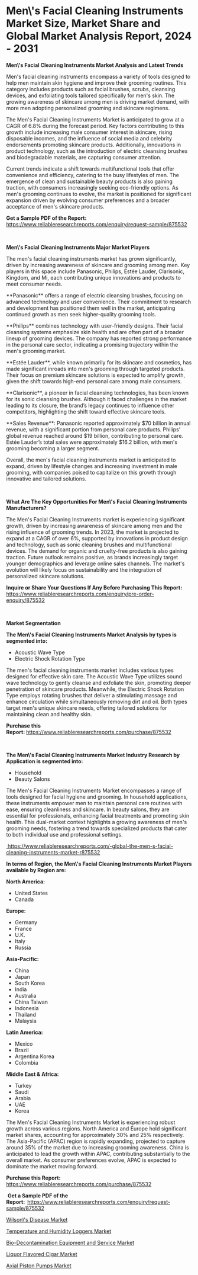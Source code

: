 <p><h1>Men\'s Facial Cleaning Instruments Market Size, Market Share and Global Market Analysis Report, 2024 - 2031</h1></p><p><strong>Men\'s Facial Cleaning Instruments Market Analysis and Latest Trends</strong></p>
<p><p>Men's facial cleaning instruments encompass a variety of tools designed to help men maintain skin hygiene and improve their grooming routines. This category includes products such as facial brushes, scrubs, cleansing devices, and exfoliating tools tailored specifically for men's skin. The growing awareness of skincare among men is driving market demand, with more men adopting personalized grooming and skincare regimens. </p><p>The Men's Facial Cleaning Instruments Market is anticipated to grow at a CAGR of 6.8% during the forecast period. Key factors contributing to this growth include increasing male consumer interest in skincare, rising disposable incomes, and the influence of social media and celebrity endorsements promoting skincare products. Additionally, innovations in product technology, such as the introduction of electric cleansing brushes and biodegradable materials, are capturing consumer attention.</p><p>Current trends indicate a shift towards multifunctional tools that offer convenience and efficiency, catering to the busy lifestyles of men. The emergence of clean and sustainable beauty products is also gaining traction, with consumers increasingly seeking eco-friendly options. As men's grooming continues to evolve, the market is positioned for significant expansion driven by evolving consumer preferences and a broader acceptance of men's skincare products.</p></p>
<p><strong>Get a Sample PDF of the Report:&nbsp;</strong> <a href="https://www.reliableresearchreports.com/enquiry/request-sample/875532?utm_campaign=31&utm_medium=2&utm_source=Github&utm_content=ia&utm_term=02102024&utm_id=mens-facial-cleaning-instruments">https://www.reliableresearchreports.com/enquiry/request-sample/875532</a></p>
<p>&nbsp;</p>
<p><strong>Men\'s Facial Cleaning Instruments Major Market Players</strong></p>
<p><p>The men's facial cleaning instruments market has grown significantly, driven by increasing awareness of skincare and grooming among men. Key players in this space include Panasonic, Philips, Estée Lauder, Clarisonic, Kingdom, and Mi, each contributing unique innovations and products to meet consumer needs.</p><p>**Panasonic** offers a range of electric cleansing brushes, focusing on advanced technology and user convenience. Their commitment to research and development has positioned them well in the market, anticipating continued growth as men seek higher-quality grooming tools.</p><p>**Philips** combines technology with user-friendly designs. Their facial cleansing systems emphasize skin health and are often part of a broader lineup of grooming devices. The company has reported strong performance in the personal care sector, indicating a promising trajectory within the men's grooming market.</p><p>**Estée Lauder**, while known primarily for its skincare and cosmetics, has made significant inroads into men's grooming through targeted products. Their focus on premium skincare solutions is expected to amplify growth, given the shift towards high-end personal care among male consumers.</p><p>**Clarisonic**, a pioneer in facial cleansing technologies, has been known for its sonic cleansing brushes. Although it faced challenges in the market leading to its closure, the brand’s legacy continues to influence other competitors, highlighting the shift toward effective skincare tools.</p><p>**Sales Revenue**: Panasonic reported approximately $70 billion in annual revenue, with a significant portion from personal care products. Philips' global revenue reached around $19 billion, contributing to personal care. Estée Lauder’s total sales were approximately $16.2 billion, with men's grooming becoming a larger segment.</p><p>Overall, the men's facial cleaning instruments market is anticipated to expand, driven by lifestyle changes and increasing investment in male grooming, with companies poised to capitalize on this growth through innovative and tailored solutions.</p></p>
<p>&nbsp;</p>
<p><strong>What Are The Key Opportunities For Men\'s Facial Cleaning Instruments Manufacturers?</strong></p>
<p><p>The Men's Facial Cleaning Instruments market is experiencing significant growth, driven by increasing awareness of skincare among men and the rising influence of grooming trends. In 2023, the market is projected to expand at a CAGR of over 6%, supported by innovations in product design and technology, such as sonic cleaning brushes and multifunctional devices. The demand for organic and cruelty-free products is also gaining traction. Future outlook remains positive, as brands increasingly target younger demographics and leverage online sales channels. The market's evolution will likely focus on sustainability and the integration of personalized skincare solutions.</p></p>
<p><strong>Inquire or Share Your Questions If Any Before Purchasing This Report:</strong> <a href="https://www.reliableresearchreports.com/enquiry/pre-order-enquiry/875532?utm_campaign=31&utm_medium=2&utm_source=Github&utm_content=ia&utm_term=02102024&utm_id=mens-facial-cleaning-instruments">https://www.reliableresearchreports.com/enquiry/pre-order-enquiry/875532</a></p>
<p>&nbsp;</p>
<p><strong>Market Segmentation</strong></p>
<p><strong>The Men\'s Facial Cleaning Instruments Market Analysis by types is segmented into:</strong></p>
<p><ul><li>Acoustic Wave Type</li><li>Electric Shock Rotation Type</li></ul></p>
<p><p>The men's facial cleaning instruments market includes various types designed for effective skin care. The Acoustic Wave Type utilizes sound wave technology to gently cleanse and exfoliate the skin, promoting deeper penetration of skincare products. Meanwhile, the Electric Shock Rotation Type employs rotating brushes that deliver a stimulating massage and enhance circulation while simultaneously removing dirt and oil. Both types target men's unique skincare needs, offering tailored solutions for maintaining clean and healthy skin.</p></p>
<p><strong>Purchase this Report:&nbsp;</strong><a href="https://www.reliableresearchreports.com/purchase/875532?utm_campaign=31&utm_medium=2&utm_source=Github&utm_content=ia&utm_term=02102024&utm_id=mens-facial-cleaning-instruments">https://www.reliableresearchreports.com/purchase/875532</a></p>
<p>&nbsp;</p>
<p><strong>The Men\'s Facial Cleaning Instruments Market Industry Research by Application is segmented into:</strong></p>
<p><ul><li>Household</li><li>Beauty Salons</li></ul></p>
<p><p>The Men's Facial Cleaning Instruments Market encompasses a range of tools designed for facial hygiene and grooming. In household applications, these instruments empower men to maintain personal care routines with ease, ensuring cleanliness and skincare. In beauty salons, they are essential for professionals, enhancing facial treatments and promoting skin health. This dual-market context highlights a growing awareness of men's grooming needs, fostering a trend towards specialized products that cater to both individual use and professional settings.</p></p>
<p><a href="https://www.reliableresearchreports.com/-global-the-men-s-facial-cleaning-instruments-market-r875532?utm_campaign=31&utm_medium=2&utm_source=Github&utm_content=ia&utm_term=02102024&utm_id=mens-facial-cleaning-instruments">&nbsp;https://www.reliableresearchreports.com/-global-the-men-s-facial-cleaning-instruments-market-r875532</a></p>
<p><strong>In terms of Region, the Men\'s Facial Cleaning Instruments Market Players available by Region are:</strong></p>
<p>
    <p> <strong> North America: </strong>
        <ul>
            <li>United States</li>
            <li>Canada</li>
        </ul>
        </p> 
    <p> <strong> Europe: </strong>
        <ul>
            <li>Germany</li>
            <li>France</li>
            <li>U.K.</li>
            <li>Italy</li>
            <li>Russia</li>
        </ul>
        </p> 
    <p> <strong> Asia-Pacific: </strong>
        <ul>
            <li>China</li>
            <li>Japan</li>
            <li>South Korea</li>
            <li>India</li>
            <li>Australia</li>
            <li>China Taiwan</li>
            <li>Indonesia</li>
            <li>Thailand</li>
            <li>Malaysia</li>
        </ul>
        </p> 
    <p> <strong> Latin America: </strong>
        <ul>
            <li>Mexico</li>
            <li>Brazil</li>
            <li>Argentina Korea</li>
            <li>Colombia</li>
        </ul>
        </p> 
    <p> <strong> Middle East & Africa: </strong>
        <ul>
            <li>Turkey</li>
            <li>Saudi</li>
            <li>Arabia</li>
            <li>UAE</li>
            <li>Korea</li>
        </ul>
    </p>
    </p>
<p><p>The Men's Facial Cleaning Instruments Market is experiencing robust growth across various regions. North America and Europe hold significant market shares, accounting for approximately 30% and 25% respectively. The Asia-Pacific (APAC) region is rapidly expanding, projected to capture around 35% of the market due to increasing grooming awareness. China is anticipated to lead the growth within APAC, contributing substantially to the overall market. As consumer preferences evolve, APAC is expected to dominate the market moving forward.</p></p>
<p><strong>Purchase this Report: </strong><a href="https://www.reliableresearchreports.com/purchase/875532?utm_campaign=31&utm_medium=2&utm_source=Github&utm_content=ia&utm_term=02102024&utm_id=mens-facial-cleaning-instruments">https://www.reliableresearchreports.com/purchase/875532</a></p>
<p>&nbsp;<strong>Get a Sample PDF of the Report:&nbsp;&nbsp;</strong><a href="https://www.reliableresearchreports.com/enquiry/request-sample/875532?utm_campaign=31&utm_medium=2&utm_source=Github&utm_content=ia&utm_term=02102024&utm_id=mens-facial-cleaning-instruments">https://www.reliableresearchreports.com/enquiry/request-sample/875532</a></p>
<p><strong></strong></p>
<p><p><a href="https://issuu.com/reportprime-2/docs/wilsons-disease-market-size-2030.pp_d26d36ff6a8769?utm_campaign=31&utm_medium=2&utm_source=Github&utm_content=ia&utm_term=02102024&utm_id=mens-facial-cleaning-instruments">Wilson\'s Disease Market</a></p><p><a href="https://www.linkedin.com/pulse/temperature-humidity-loggers-market-revolution-2024-2031-trends-f0vre?utm_campaign=31&utm_medium=2&utm_source=Github&utm_content=ia&utm_term=02102024&utm_id=mens-facial-cleaning-instruments">Temperature and Humidity Loggers Market</a></p><p><a href="https://issuu.com/reportprime-2/docs/bio-decontamination-equipment-and-s_5336b2a589b134?utm_campaign=31&utm_medium=2&utm_source=Github&utm_content=ia&utm_term=02102024&utm_id=mens-facial-cleaning-instruments">Bio-Decontamination Equipment and Service Market</a></p><p><a href="https://github.com/juniordelafrance/Market-Research-Report-List-5/blob/main/liquor-flavored-cigar-market.md?utm_campaign=31&utm_medium=2&utm_source=Github&utm_content=ia&utm_term=02102024&utm_id=mens-facial-cleaning-instruments">Liquor Flavored Cigar Market</a></p><p><a href="https://www.linkedin.com/pulse/axial-piston-pumps-market-evolution-global-trends-regional-dynamics-7hjfe?utm_campaign=31&utm_medium=2&utm_source=Github&utm_content=ia&utm_term=02102024&utm_id=mens-facial-cleaning-instruments">Axial Piston Pumps Market</a></p></p>